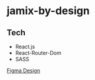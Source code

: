 # jamix-by-design


## Tech
- React.js
- React-Router-Dom
- SASS

[Figma Design](https://www.figma.com/file/XKs16Gltms0RcAqplyy2rG/events-website?node-id=0%3A1)